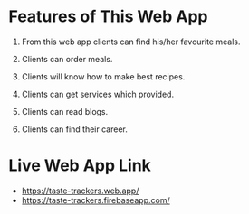 # Features of This Web App

1. From this web app clients can find his/her favourite meals.

2. Clients can order meals.

3. Clients will know how to make best recipes.

4. Clients can get services which provided.

5. Clients can read blogs.

6. Clients can find their career.

# Live Web App Link
* https://taste-trackers.web.app/
* https://taste-trackers.firebaseapp.com/
